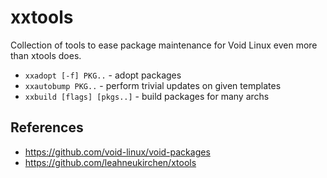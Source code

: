 # xxtools

Collection of tools to ease package maintenance for Void Linux even more than
xtools does.

* `xxadopt [-f] PKG..` - adopt packages
* `xxautobump PKG..` - perform trivial updates on given templates
* `xxbuild [flags] [pkgs..]` - build packages for many archs

## References

* https://github.com/void-linux/void-packages
* https://github.com/leahneukirchen/xtools
